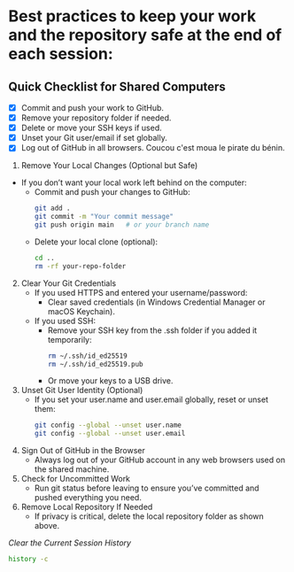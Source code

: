 
# Best practices to keep your work and the repository safe at the end of each session:

## Quick Checklist for Shared Computers
- [x] Commit and push your work to GitHub.
- [x] Remove your repository folder if needed.
- [x] Delete or move your SSH keys if used.
- [x] Unset your Git user/email if set globally.
- [x] Log out of GitHub in all browsers.
Coucou c'est moua le pirate du bénin.
1. Remove Your Local Changes (Optional but Safe)
- If you don’t want your local work left behind on the computer:
	- Commit and push your changes to GitHub:
		```bash
		git add .
		git commit -m "Your commit message"
		git push origin main   # or your branch name
		```
	- Delete your local clone (optional):
		```bash
		cd ..
		rm -rf your-repo-folder
		```
2. Clear Your Git Credentials
	- If you used HTTPS and entered your username/password:
		- Clear saved credentials (in Windows Credential Manager or macOS Keychain).
	- If you used SSH:
		- Remove your SSH key from the .ssh folder if you added it temporarily:
			```bash
			rm ~/.ssh/id_ed25519
			rm ~/.ssh/id_ed25519.pub
			```
		- Or move your keys to a USB drive.
3. Unset Git User Identity (Optional)
	- If you set your user.name and user.email globally, reset or unset them:
		```bash
		git config --global --unset user.name
		git config --global --unset user.email
		```
4. Sign Out of GitHub in the Browser
	- Always log out of your GitHub account in any web browsers used on the shared machine.
5. Check for Uncommitted Work
	- Run git status before leaving to ensure you’ve committed and pushed everything you need.
6. Remove Local Repository If Needed
	- If privacy is critical, delete the local repository folder as shown above.

*Clear the Current Session History*
```bash
history -c
```
